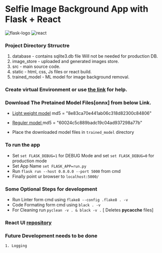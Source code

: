 
# Selfie Image Background App with Flask  + React
![flask-logo](https://www.vectorlogo.zone/logos/pocoo_flask/pocoo_flask-ar21.svg) ![react](https://www.vectorlogo.zone/logos/reactjs/reactjs-ar21.svg)


### Project Directory Strructre
1. database - contains sqlite3.db file Will not be needed for production DB.
2. image_store - uploaded and generated images store.
3. src - main source code.
4. static - html, css, Js files or react build.
5. trained_model - ML model for image background removal.

### Create virtual Environment or use [the link](https://gist.github.com/RahulDas-dev/4324ec7d7f60ff49efd33180c33e6a28) for help.

### Download The Pretained Model Files[onnx] from below Link.

* [Light weight model](https://drive.google.com/uc?id=1tNuFmLv0TSNDjYIkjEdeH1IWKQdUA4HR) md5 = "8e83ca70e441ab06c318d82300c84806"

* [Reguler model ](https://drive.google.com/uc?id=1tCU5MM1LhRgGou5OpmpjBQbSrYIUoYab) md5 = "60024c5c889badc19c04ad937298a77b"

* Place the downloaded model files in `trained_model` directory

### To run the app 
* Set `set FLASK_DEBUG=1` for DEBUG Mode and set `set FLASK_DEBUG=0` for production mode
* Set App Name `set FLASK_APP=run.py`
* Run  `flask run --host 0.0.0.0 --port 5000` from cmd
* Finally point ur browser to `localhost:5000/`


### Some Optional Steps for development

* Run Linter form cmd using `flake8 --config .flake8 . -v`
* Code Formating form cmd using `black . -v`
* For Cleaning run `pyclean -v . & black -v .` [ Deletes __pycacche__ files]


### React UI [repository](https://github.com/RahulDas-dev/-Background_Remover_React.git) 


### Future Development needs to be done

    1. Logging


